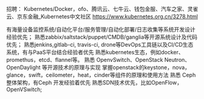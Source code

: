 
招聘： Kubernetes/Docker，ofo、腾讯云、七牛云、钱包金服、汽车之家、灵雀云、京东金融_Kubernetes中文社区 https://www.kubernetes.org.cn/3278.html

有海量设备监控系统/自动化平台/服务管理/自动化部署/日志收集等系统开发设计经验优先；
熟悉zabbix/saltstack/puppet/CMDB/ganglia等开源系统设计及代码优先；
熟悉jenkins,gitlab-ci, travis-ci, drone等DevOps工具链以及CI/CD生态系统，有与PaaS平台结合经验者优先
熟悉kubernetes生态，例如docker、promethus，etcd、flannel等。
熟悉 OpenvSwitch、OpenStack Neutron、OpenDaylight 等开源技术的原理与实现
掌握openstack的keystone，nova，glance，swift，ceilometer，heat，cinder等组件的原理和使用方法
熟悉 Ceph 整体架构，有Ceph 开发经验着优先
熟悉SDN技术优先，比如OpenFlow，OpenVSwitch;